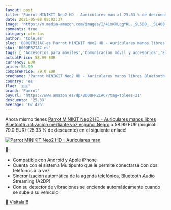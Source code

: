 ```yaml
---
layout: post
title: 'Parrot MINIKIT Neo2 HD - Auriculares man al 25.33 % de descuento'
date: 2021-05-08 09:02:37
image: 'https://m.media-amazon.com/images/I/41xKXLqgYKL._SL500_._SL400_.jpg'
comments: true
category: ofertas
author: 'tole.es'
slug: 'B00QFR2IAC-es Parrot MINIKIT Neo2 HD - Auriculares manos libres...'
sku: 'B00QFR2IAC-es'
tags: [ 'Accesorios para móviles','Comunicación móvil y accesorios','Electrónica','auriculares','bluetooth','parrot', ]
actualPrice: 58.99 EUR
currency: EUR
price: 58.99
comparePrice: 79.0 EUR
prodname: 'Parrot MINIKIT Neo2 HD - Auriculares manos libres Bluetooth  activación mediante voz   español  Negro'
country: 'es'
flag: '🇪🇸'
brand: 'Parrot'
buyurl: 'https://www.amazon.es/dp/B00QFR2IAC/?tag=tolees-21'
descuento: '25.33'
average: '67.425'
---
```


Ahora mismo tienes [Parrot MINIKIT Neo2 HD - Auriculares manos libres Bluetooth  activación mediante voz   español  Negro](https://www.amazon.es/dp/B00QFR2IAC/?tag=tolees-21) a 58.99 EUR (original: 79.0 EUR) (25.33 %  de descuento) en el siguiente enlace!

[![Parrot MINIKIT Neo2 HD - Auriculares man](https://m.media-amazon.com/images/I/41xKXLqgYKL._SL500_._SL400_.jpg)](https://www.amazon.es/dp/B00QFR2IAC/?tag=tolees-21)

🔎:

- Compatible con Android y Apple iPhone
- Cuenta con el sistema Multipunto que le permite conectarse con dos teléfonos a la vez
- Sincronización automática de la agenda telefónica, Bluetooth Audio Streaming (A2DP)
- Con su detector de vibraciones se enciende automáticamente cuando se sube a su vehículo

[🛒 Visítala!!!](https://www.amazon.es/dp/B00QFR2IAC/?tag=tolees-21)
